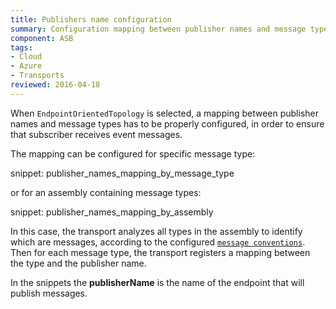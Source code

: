 ```yaml
---
title: Publishers name configuration
summary: Configuration mapping between publisher names and message types for Endpoint Oriented Topology
component: ASB
tags:
- Cloud
- Azure
- Transports
reviewed: 2016-04-18
---
```


When `EndpointOrientedTopology` is selected, a mapping between publisher names and message types has to be properly configured, in order to ensure that subscriber receives event messages.  

The mapping can be configured for specific message type:

snippet: publisher_names_mapping_by_message_type


or for an assembly containing message types:

snippet: publisher_names_mapping_by_assembly

In this case, the transport analyzes all types in the assembly to identify which are messages, according to the configured [`message conventions`](/nservicebus/messaging/conventions.md). Then for each message type, the transport registers a mapping between the type and the publisher name.

In the snippets the **publisherName** is the name of the endpoint that will publish messages.